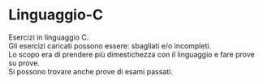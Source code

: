 # Linguaggio-C
Esercizi in linguaggio C. <br>
Gli esercizi caricati possono essere: sbagliati e/o incompleti. <br>
Lo scopo era di prendere più dimestichezza con il linguaggio e fare prove su prove. <br>
Si possono trovare anche prove di esami passati.<br>

